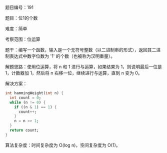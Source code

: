 题目编号：191

题目：位1的个数

难度：简单

考察范围：位运算

题干：编写一个函数，输入是一个无符号整数（以二进制串的形式），返回其二进制表达式中数字位数为 '1' 的个数（也被称为汉明重量）。

解题思路：使用位运算，将 n 和 1 进行与运算，如果结果为 1，则说明最后一位是 1，计数器加 1，然后将 n 右移一位，继续进行与运算，直到 n 变为 0。

解决方案：

```dart
int hammingWeight(int n) {
  int count = 0;
  while (n != 0) {
    if ((n & 1) == 1) {
      count++;
    }
    n = n >> 1;
  }
  return count;
}
```

算法复杂度：时间复杂度为 O(log n)，空间复杂度为 O(1)。